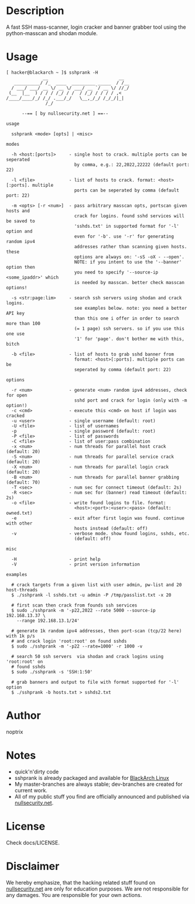 # Description

A fast SSH mass-scanner, login cracker and banner grabber tool using the
python-masscan and shodan module.

# Usage

```
[ hacker@blackarch ~ ]$ sshprank -H
              __                           __
   __________/ /_  ____  _________ _____  / /__
  / ___/ ___/ __ \/ __ \/ ___/ __ `/ __ \/ //_/
 (__  |__  ) / / / /_/ / /  / /_/ / / / / ,<
/____/____/_/ /_/ .___/_/   \__,_/_/ /_/_/|_|
               /_/

      --== [ by nullsecurity.net ] ==--

usage

  sshprank <mode> [opts] | <misc>

modes

  -h <host:[ports]>     - single host to crack. multiple ports can be seperated
                          by comma, e.g.: 22,2022,22222 (default port: 22)

  -l <file>             - list of hosts to crack. format: <host>[:ports]. multiple
                          ports can be seperated by comma (default port: 22)

  -m <opts> [-r <num>]  - pass arbitrary masscan opts, portscan given hosts and
                          crack for logins. found sshd services will be saved to
                          'sshds.txt' in supported format for '-l' option and
                          even for '-b'. use '-r' for generating random ipv4
                          addresses rather than scanning given hosts. these
                          options are always on: '-sS -oX - --open'.
                          NOTE: if you intent to use the '--banner' option then
                          you need to specify '--source-ip <some_ipaddr>' which
                          is needed by masscan. better check masscan options!

  -s <str:page:lim>     - search ssh servers using shodan and crack logins.
                          see examples below. note: you need a better API key
                          than this one i offer in order to search more than 100
                          (= 1 page) ssh servers. so if you use this one use
                          '1' for 'page'. don't bother me with this, bitch

  -b <file>             - list of hosts to grab sshd banner from
                          format: <host>[:ports]. multiple ports can be
                          seperated by comma (default port: 22)

options

  -r <num>              - generate <num> random ipv4 addresses, check for open
                          sshd port and crack for login (only with -m option!)
  -c <cmd>              - execute this <cmd> on host if login was cracked
  -u <user>             - single username (default: root)
  -U <file>             - list of usernames
  -p                    - single password (default: root)
  -P <file>             - list of passwords
  -C <file>             - list of user:pass combination
  -x <num>              - num threads for parallel host crack (default: 20)
  -S <num>              - num threads for parallel service crack (default: 20)
  -X <num>              - num threads for parallel login crack (default: 20)
  -B <num>              - num threads for parallel banner grabbing (default: 70)
  -T <sec>              - num sec for connect timeout (default: 2s)
  -R <sec>              - num sec for (banner) read timeout (default: 2s)
  -o <file>             - write found logins to file. format:
                          <host>:<port>:<user>:<pass> (default: owned.txt)
  -e                    - exit after first login was found. continue with other
                          hosts instead (default: off)
  -v                    - verbose mode. show found logins, sshds, etc.
                          (default: off)

misc

  -H                    - print help
  -V                    - print version information

examples

  # crack targets from a given list with user admin, pw-list and 20 host-threads
  $ ./sshprank -l sshds.txt -u admin -P /tmp/passlist.txt -x 20

  # first scan then crack from founds ssh services
  $ sudo ./sshprank -m '-p22,2022 --rate 5000 --source-ip 192.168.13.37 \
    --range 192.168.13.1/24'

  # generate 1k random ipv4 addresses, then port-scan (tcp/22 here) with 1k p/s
  # and crack login 'root:root' on found sshds
  $ sudo ./sshprank -m '-p22 --rate=1000' -r 1000 -v

  # search 50 ssh servers  via shodan and crack logins using 'root:root' on
  # found sshds
  $ sudo ./sshprank -s 'SSH:1:50'

  # grab banners and output to file with format supported for '-l' option
  $ ./sshprank -b hosts.txt > sshds2.txt
```

# Author

noptrix

# Notes

- quick'n'dirty code
- sshprank is already packaged and available for [BlackArch Linux](https://www.blackarch.org/)
- My master-branches are always stable; dev-branches are created for current work.
- All of my public stuff you find are officially announced and published via [nullsecurity.net](https://www.nullsecurity.net).

# License

Check docs/LICENSE.

# Disclaimer
We hereby emphasize, that the hacking related stuff found on
[nullsecurity.net](http://nullsecurity.net/) are only for education purposes.
We are not responsible for any damages. You are responsible for your own
actions.
